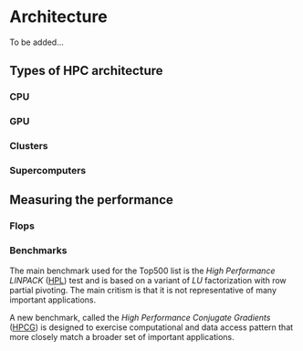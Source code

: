 # Architecture

To be added...
<!--
## Why do you need to learn the basics?
 - Hardware layout and structure matters
 - Serial computing is required for parallel programming
 - Appreciation of fundamentals will help you get more from HPC and scientific computing
 - What HPC can do and what cannot do?
-->

## Types of HPC architecture

### CPU

### GPU

### Clusters

### Supercomputers

## Measuring the performance

### Flops

### Benchmarks

The main benchmark used for the Top500 list is the *High Performance LINPACK* ([HPL](https://www.netlib.org/benchmark/hpl/)) test and is based on a variant of *LU* factorization with row partial pivoting. The main critism is that it is not representative of many important applications.

A new benchmark, called the *High Performance Conjugate Gradients* ([HPCG](https://www.hpcg-benchmark.org)) is designed to exercise computational and data access pattern that more closely match a broader set of important applications.